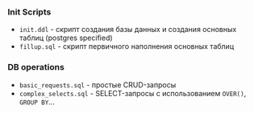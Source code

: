 ### Init Scripts

+ `init.ddl` - скрипт создания базы данных и создания основных таблиц (postgres specified)
+ `fillup.sql` - скрипт первичного наполнения основных таблиц

### DB operations

+ `basic_requests.sql` - простые CRUD-запросы
+ `complex_selects.sql` - SELECT-запросы с использованием `OVER()`, `GROUP BY`...
